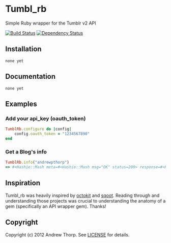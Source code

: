 # Tumbl_rb
Simple Ruby wrapper for the Tumblr v2 API

[![Build Status](https://secure.travis-ci.org/andrewpthorp/tumbl_rb.png)](http://travis-ci.org/andrewpthorp/tumbl_rb) [![Dependency Status](https://gemnasium.com/andrewpthorp/tumbl_rb.png)](https://gemnasium.com/andrewpthorp/tumbl_rb)

## Installation
    none yet

## Documentation
    none yet

## Examples
### Add your api_key (oauth_token)
```ruby
TumblRb.configure do |config|
    config.oauth_token = "1234567890"
end
```

### Get a Blog's info
```ruby
TumblRb.info("andrewpthorp")
=> #<Hashie::Mash meta=#<Hashie::Mash msg="OK" status=200> response=#<Hashie::Mash blog=#<Hashie::Mash ask=false description="Full stack web developer from Lynchbrg, VA." likes=1 name="andrewpthorp" posts=4 title="Andrew Thorp" updated=1339377610 url="http://andrewpthorp.tumblr.com/">>>
```

## Inspiration
Tumbl_rb was heavily inspired by [octokit][octokit] and [sqoot][sqoot]. Reading through
and understanding those projects was crucial to understanding the anatomy of a gem (specifically
an API wrapper gem). Thanks!

[octokit]: https://github.com/pengwynn/octokit
[sqoot]: https://github.com/causemetric/sqoot

## Copyright
Copyright (c) 2012 Andrew Thorp. See [LICENSE][license] for details.

[license]: https://github.com/andrewpthorp/tumbl_rb/blob/master/LICENSE
